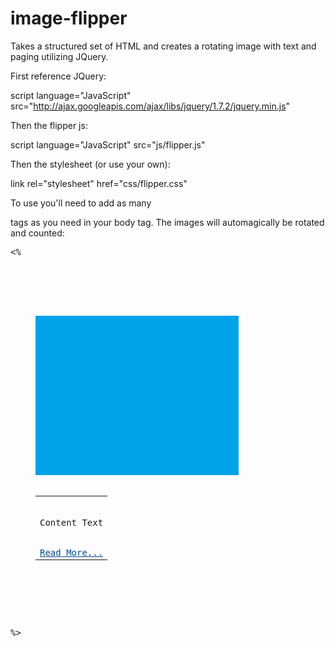 image-flipper
=============

Takes a structured set of HTML and creates a rotating image with text and paging utilizing JQuery.

First reference JQuery:

script language="JavaScript" src="http://ajax.googleapis.com/ajax/libs/jquery/1.7.2/jquery.min.js"

Then the flipper js:

script language="JavaScript" src="js/flipper.js"

Then the stylesheet (or use your own):

link rel="stylesheet" href="css/flipper.css"

To use you'll need to add as many <dl> tags as you need in your body tag. The images will automagically be rotated and counted:
<pre>
<%
<div id="slider">

<!-- your dl tags -->
<dl id="toggle1">
<dd>
<img alt="Image1" class="sliderImage" width="325" height="255" src="images/1.png" longdesc="Loading.." />
<table class="content">
<tr>
<td valign="top">
<div>
<div>Content Text</div>
</div>
<a href="http://github.com" style="color:#004990;text-decoration: underline">Read More...</a></td>
</tr>
</table>
</dd>
</dl>

</div>
%>
</pre>
